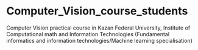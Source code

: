 # Computer_Vision_course_students
Computer Vision practical course in Kazan Federal University, Institute of Computational math and Information Technologies (Fundamental informatics and information technologies/Machine learning specialisation)
